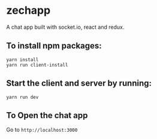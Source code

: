 # zechapp
A chat app built with socket.io, react and redux.

## To install npm packages:

```
yarn install
yarn run client-install
```

## Start the client and server by running:

```
yarn run dev
```

## To Open the chat app
Go to `http://localhost:3000`

